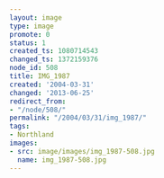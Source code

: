 ```yaml
---
layout: image
type: image
promote: 0
status: 1
created_ts: 1080714543
changed_ts: 1372159376
node_id: 508
title: IMG_1987
created: '2004-03-31'
changed: '2013-06-25'
redirect_from:
- "/node/508/"
permalink: "/2004/03/31/img_1987/"
tags:
- Northland
images:
- src: image/images/img_1987-508.jpg
  name: img_1987-508.jpg
---
```



